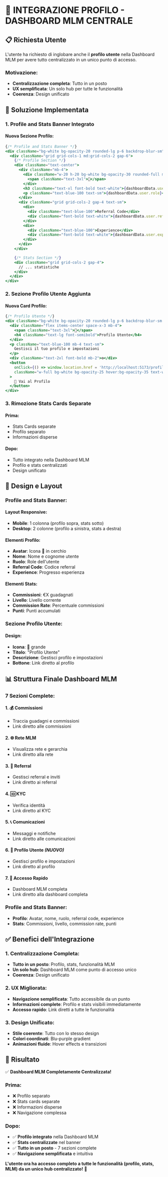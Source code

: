# 👤 INTEGRAZIONE PROFILO - DASHBOARD MLM CENTRALE

## 📋 **Richiesta Utente**

L'utente ha richiesto di inglobare anche il **profilo utente** nella Dashboard MLM per avere tutto centralizzato in un unico punto di accesso.

### **Motivazione:**
- **Centralizzazione completa**: Tutto in un posto
- **UX semplificata**: Un solo hub per tutte le funzionalità
- **Coerenza**: Design unificato

## 🎯 **Soluzione Implementata**

### **1. Profile and Stats Banner Integrato**

#### **Nuova Sezione Profilo:**
```jsx
{/* Profile and Stats Banner */}
<div className="bg-white bg-opacity-20 rounded-lg p-6 backdrop-blur-sm">
  <div className="grid grid-cols-1 md:grid-cols-2 gap-6">
    {/* Profile Section */}
    <div className="text-center">
      <div className="mb-4">
        <div className="w-20 h-20 bg-white bg-opacity-30 rounded-full mx-auto mb-3 flex items-center justify-center">
          <span className="text-3xl">👤</span>
        </div>
        <h3 className="text-xl font-bold text-white">{dashboardData.user.firstName} {dashboardData.user.lastName}</h3>
        <p className="text-blue-100 text-sm">{dashboardData.user.role}</p>
      </div>
      <div className="grid grid-cols-2 gap-4 text-sm">
        <div>
          <div className="text-blue-100">Referral Code</div>
          <div className="font-bold text-white">{dashboardData.user.referralCode}</div>
        </div>
        <div>
          <div className="text-blue-100">Experience</div>
          <div className="font-bold text-white">{dashboardData.user.experience} / {dashboardData.user.experienceToNextLevel}</div>
        </div>
      </div>
    </div>

    {/* Stats Section */}
    <div className="grid grid-cols-2 gap-4">
      // ... statistiche
    </div>
  </div>
</div>
```

### **2. Sezione Profilo Utente Aggiunta**

#### **Nuova Card Profilo:**
```jsx
{/* Profilo Utente */}
<div className="bg-white bg-opacity-20 rounded-lg p-6 backdrop-blur-sm hover:bg-opacity-30 transition-all duration-200">
  <div className="flex items-center space-x-3 mb-4">
    <span className="text-3xl">👤</span>
    <h4 className="text-lg font-semibold">Profilo Utente</h4>
  </div>
  <p className="text-blue-100 mb-4 text-sm">
    Gestisci il tuo profilo e impostazioni
  </p>
  <div className="text-2xl font-bold mb-2">⚙️</div>
  <button
    onClick={() => window.location.href = 'http://localhost:5173/profile'}
    className="w-full bg-white bg-opacity-25 hover:bg-opacity-35 text-white font-medium py-2 px-4 rounded-lg transition-all duration-200 transform hover:scale-105"
  >
    👤 Vai al Profilo
  </button>
</div>
```

### **3. Rimozione Stats Cards Separate**

#### **Prima:**
- Stats Cards separate
- Profilo separato
- Informazioni disperse

#### **Dopo:**
- Tutto integrato nella Dashboard MLM
- Profilo e stats centralizzati
- Design unificato

## 🎨 **Design e Layout**

### **Profile and Stats Banner:**

#### **Layout Responsive:**
- **Mobile**: 1 colonna (profilo sopra, stats sotto)
- **Desktop**: 2 colonne (profilo a sinistra, stats a destra)

#### **Elementi Profilo:**
- **Avatar**: Icona 👤 in cerchio
- **Nome**: Nome e cognome utente
- **Ruolo**: Role dell'utente
- **Referral Code**: Codice referral
- **Experience**: Progresso esperienza

#### **Elementi Stats:**
- **Commissioni**: €X guadagnati
- **Livello**: Livello corrente
- **Commission Rate**: Percentuale commissioni
- **Punti**: Punti accumulati

### **Sezione Profilo Utente:**

#### **Design:**
- **Icona**: 👤 grande
- **Titolo**: "Profilo Utente"
- **Descrizione**: Gestisci profilo e impostazioni
- **Bottone**: Link diretto al profilo

## 📊 **Struttura Finale Dashboard MLM**

### **7 Sezioni Complete:**

#### **1. 💰 Commissioni**
- Traccia guadagni e commissioni
- Link diretto alle commissioni

#### **2. 🌐 Rete MLM**
- Visualizza rete e gerarchia
- Link diretto alla rete

#### **3. 👥 Referral**
- Gestisci referral e inviti
- Link diretto ai referral

#### **4. 🆔 KYC**
- Verifica identità
- Link diretto al KYC

#### **5. 📞 Comunicazioni**
- Messaggi e notifiche
- Link diretto alle comunicazioni

#### **6. 👤 Profilo Utente** *(NUOVO)*
- Gestisci profilo e impostazioni
- Link diretto al profilo

#### **7. 🚀 Accesso Rapido**
- Dashboard MLM completa
- Link diretto alla dashboard completa

### **Profile and Stats Banner:**
- **Profilo**: Avatar, nome, ruolo, referral code, experience
- **Stats**: Commissioni, livello, commission rate, punti

## ✅ **Benefici dell'Integrazione**

### **1. Centralizzazione Completa:**
- **Tutto in un posto**: Profilo, stats, funzionalità MLM
- **Un solo hub**: Dashboard MLM come punto di accesso unico
- **Coerenza**: Design unificato

### **2. UX Migliorata:**
- **Navigazione semplificata**: Tutto accessibile da un punto
- **Informazioni complete**: Profilo e stats visibili immediatamente
- **Accesso rapido**: Link diretti a tutte le funzionalità

### **3. Design Unificato:**
- **Stile coerente**: Tutto con lo stesso design
- **Colori coordinati**: Blu-purple gradient
- **Animazioni fluide**: Hover effects e transizioni

## 🎯 **Risultato**

✅ **Dashboard MLM Completamente Centralizzata!**

### **Prima:**
- ❌ Profilo separato
- ❌ Stats cards separate
- ❌ Informazioni disperse
- ❌ Navigazione complessa

### **Dopo:**
- ✅ **Profilo integrato** nella Dashboard MLM
- ✅ **Stats centralizzate** nel banner
- ✅ **Tutto in un posto** - 7 sezioni complete
- ✅ **Navigazione semplificata** e intuitiva

**L'utente ora ha accesso completo a tutte le funzionalità (profilo, stats, MLM) da un unico hub centralizzato!** 🎉 